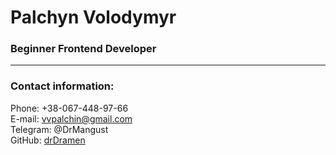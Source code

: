 # Palchyn Volodymyr
### Beginner Frontend Developer

---

### Contact information:

Phone: +38-067-448-97-66  
E-mail: vvpalchin@gmail.com  
Telegram: @DrMangust  
GitHub: [drDramen](https://github.com/drDramen)
